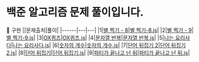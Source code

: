 # 백준 알고리즘 문제 풀이입니다.

🥴 구현
||문제출처|풀이|
|------|---|---|
|1|[별 찍기 - 8](https://www.acmicpc.net/problem/2445)|[별 찍기-8.js](https://github.com/1two13/Baekjoon-Algorithm/commit/0183c455f4593b3c22f74c8b1586a8ee1e176207#diff-6a1d37ddbebc7ca17c90dafb69b64dd1cd154d3d6a76987c052de6bc583bf3f7)|
|2|[별 찍기 - 9](https://www.acmicpc.net/problem/2446)|[별 찍기-9.js](https://github.com/1two13/Baekjoon-Algorithm/commit/ee5b96ec64a5f440546003554a83a5c34722fb29)|
|3|[OX퀴즈](https://www.acmicpc.net/problem/8958)|[OX퀴즈.js](https://github.com/1two13/Baekjoon-Algorithm/commit/cbec3c16302172ca51f1a177ef96ddc20836c70f)|
|4|[문자열 반복](https://www.acmicpc.net/problem/2675)|[문자열 반복.js](https://github.com/1two13/Baekjoon-Algorithm/commit/1259a2b74081c7a3f4258ef073c13f383d3633ab)|
|5|[나는 요리사다](https://www.acmicpc.net/problem/2953)|[나는 요리사다.js](https://github.com/1two13/Baekjoon-Algorithm/commit/64b778d8eb1cc892b8abb9c8607a58c3d69fa92d)|
|6|[숫자의 개수](https://www.acmicpc.net/problem/2577)|[숫자의 개수.js](https://github.com/1two13/Baekjoon-Algorithm/commit/215caf05b4f3957ee1efe64f5faa7a9b86fa094c)|
|7|[단어 뒤집기 2](https://www.acmicpc.net/problem/17413)|[단어 뒤집기 2.js](https://github.com/1two13/Baekjoon-Algorithm/commit/91771485acffe1c142953423324b19605833ce6a)|
|8|[단어 뒤집기](https://www.acmicpc.net/problem/9093)|[단어 뒤집기.js](https://github.com/1two13/Baekjoon-Algorithm/commit/90421504ee0e01d0610fc851769be2853ac7ddec)|
|9|[파티가 끝나고 난 뒤](https://www.acmicpc.net/problem/2845)|[파티가 끝나고 난 뒤.js](https://github.com/1two13/Baekjoon-Algorithm/commit/208e9309ba57d15826697ba8b8f3da837e10db45)|
